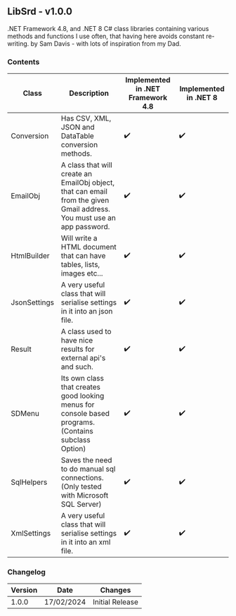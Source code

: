 ## LibSrd - v1.0.0
.NET Framework 4.8, and .NET 8 C# class libraries containing various methods and functions I use often, that having here avoids constant re-writing.
by Sam Davis - with lots of inspiration from my Dad. 

### Contents
|Class|Description|Implemented in .NET Framework 4.8|Implemented in .NET 8|
|---|---|---|---|
|Conversion| Has CSV, XML, JSON and DataTable conversion methods.|✔️|✔️|
|EmailObj| A class that will create an EmailObj object, that can email from the given Gmail address. You must use an app password.|✔️|✔️|
|HtmlBuilder| Will write a HTML document that can have tables, lists, images etc...|✔️|✔️|
|JsonSettings| A very useful class that will serialise settings in it into an json file.|✔️|✔️|
|Result| A class used to have nice results for external api's and such.|✔️|✔️|
|SDMenu| Its own class that creates good looking menus for console based programs.(Contains subclass Option)|✔️|✔️|
|SqlHelpers| Saves the need to do manual sql connections. (Only tested with Microsoft SQL Server)|✔️|✔️|
|XmlSettings| A very useful class that will serialise settings in it into an xml file.|✔️|✔️|

### Changelog

|Version|Date|Changes|
|---|---|---|
|1.0.0|17/02/2024|Initial Release|
